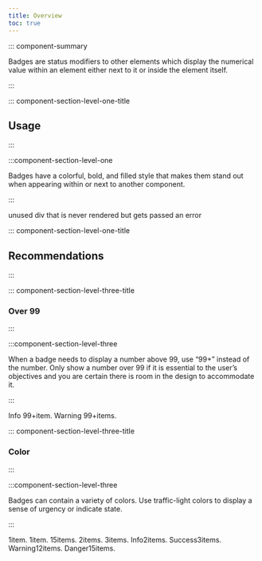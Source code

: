 ```yaml
---
title: Overview
toc: true
---
```


::: component-summary

Badges are status modifiers to other elements which display the numerical value within an element either next to it or inside the element itself.

:::

::: component-section-level-one-title

## Usage

:::

:::component-section-level-one

Badges have a colorful, bold, and filled style that makes them stand out when appearing within or next to another component.

:::

<doc-pinbox-vs>
  <div>unused div that is never rendered but gets passed an error</div>
  <template #left>
    Use a badge to <b>highlight the count</b>.

  </template>
  <template #right>
    Use a <a href="../tag">tag</a> to <b>show metadata</b>. It is usually text content. A <a href="../tag">tag</a> can contain a badge.

  </template>
</doc-pinbox-vs>

::: component-section-level-one-title

## Recommendations

:::

::: component-section-level-three-title

### Over 99

:::

:::component-section-level-three

When a badge needs to display a number above 99, use “99+” instead of the number. Only show a number over 99 if it is essential to the user’s objectives and you are certain there is room in the design to accommodate it.

:::

<DocIndent>
<div cds-layout="horizontal gap:xs">
    <cds-tag readonly status="info">Info <cds-badge status="info">99+<span cds-layout="display:screen-reader-only">item.</span></cds-badge></cds-tag>
    <cds-tag readonly status="warning">Warning <cds-badge status="warning">99+<span cds-layout="display:screen-reader-only">items.</span></cds-badge></cds-tag>
</div>
</DocIndent>

::: component-section-level-three-title

### Color

:::

:::component-section-level-three

Badges can contain a variety of colors. Use traffic-light colors to display a sense of urgency or indicate state.

:::

<DocIndent>
<div cds-layout="horizontal gap:xs">
    <cds-badge color="gray">1<span cds-layout="display:screen-reader-only">item.</span></cds-badge>
    <cds-badge color="purple">1<span cds-layout="display:screen-reader-only">item.</span></cds-badge>
    <cds-badge color="blue">15<span cds-layout="display:screen-reader-only">items.</span></cds-badge>
    <cds-badge color="orange">2<span cds-layout="display:screen-reader-only">items.</span></cds-badge>
    <cds-badge color="light-blue">3<span cds-layout="display:screen-reader-only">items.</span></cds-badge>
    <cds-badge status="info"><span cds-layout="display:screen-reader-only">Info</span>2<span cds-layout="display:screen-reader-only">items.</span></cds-badge>
    <cds-badge status="success"><span cds-layout="display:screen-reader-only">Success</span>3<span cds-layout="display:screen-reader-only">items.</span></cds-badge>
    <cds-badge status="warning"><span cds-layout="display:screen-reader-only">Warning</span>12<span cds-layout="display:screen-reader-only">items.</span></cds-badge>
    <cds-badge status="danger"><span cds-layout="display:screen-reader-only">Danger</span>15<span cds-layout="display:screen-reader-only">items.</span></cds-badge>
</div>
</DocIndent>
